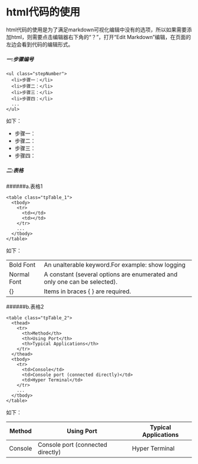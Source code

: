 # html代码的使用
html代码的使用是为了满足markdown可视化编辑中没有的选项，所以如果需要添加html，则需要点击编辑器右下角的“？”，打开“Edit Markdown”编辑，在页面的左边会看到代码的编辑形式。

##### 一:步骤编号

~~~
<ul class="stepNumber">
  <li>步骤一：</li>
  <li>步骤二：</li>
  <li>步骤三：</li>
  <li>步骤四：</li>
  ...
</ul>
~~~
如下：
<ul class="stepNumber">
  <li>步骤一：</li>
  <li>步骤二：</li>
  <li>步骤三：</li>
  <li>步骤四：</li>
</ul>

##### 二:表格
######a.表格1
~~~
<table class="tpTable_1">
  <tbody>
    <tr>
      <td></td>
      <td></td>
    </tr>
    ...
  </tbody>
</table>
~~~
如下：
<table class="tpTable_1">
  <tbody>
    <tr>
      <td>Bold Font</td>
      <td>An unalterable keyword.For example: show logging</td>
    </tr>
    <tr>
      <td>Normal Font</td>
      <td>A constant (several options are enumerated and only one can be selected).</td>
    </tr>
    <tr>
      <td>{}</td>
      <td>Items in braces { } are required.</td>
    </tr>
  </tbody>
</table>

######b.表格2
~~~
<table class="tpTable_2">
  <thead>
    <tr>
      <th>Method</th>
      <th>Using Port</th>
      <th>Typical Applications</th>
    </tr>
  </thead>
  <tbody>
    <tr>
      <td>Console</td>
      <td>Console port (connected directly)</td>
      <td>Hyper Terminal</td>
    </tr>
    ...
  </tbody>
</table>
~~~
如下：
<table class="tpTable_2">
  <thead>
    <tr>
      <th>Method</th>
      <th>Using Port</th>
      <th>Typical Applications</th>
    </tr>
  </thead>
  <tbody>
    <tr>
      <td>Console</td>
      <td>Console port (connected directly)</td>
      <td>Hyper Terminal</td>
    </tr>
  </tbody>
</table>





